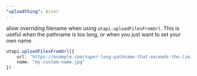 ```yaml
---
"uploadthing": minor
---
```


allow overriding filename when using `utapi.uploadFilesFromUrl`. This is useful when the pathname is too long, or when you just want to set your own name.

```ts
utapi.uploadFilesFromUrl({
    url: 'https://example.com/super-long-pathname-that-exceeds-the-limit.jpg',
    name: "my-custom-name.jpg"
})
```